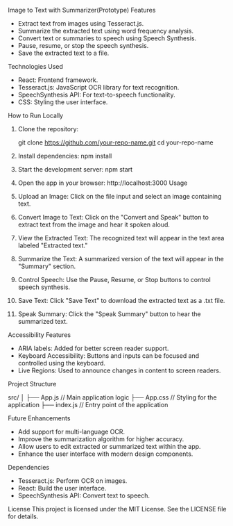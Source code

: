 
Image to Text with Summarizer(Prototype)
Features

- Extract text from images using Tesseract.js.
- Summarize the extracted text using word frequency analysis.
- Convert text or summaries to speech using Speech Synthesis.
- Pause, resume, or stop the speech synthesis.
- Save the extracted text to a file.

Technologies Used

- React: Frontend framework.
- Tesseract.js: JavaScript OCR library for text recognition.
- SpeechSynthesis API: For text-to-speech functionality.
- CSS: Styling the user interface.

How to Run Locally
1. Clone the repository:

   git clone https://github.com/your-repo-name.git
   cd your-repo-name

2. Install dependencies:
   npm install
3. Start the development server:
   npm start
4. Open the app in your browser:
   http://localhost:3000
Usage

1. Upload an Image: Click on the file input and select an image containing text.
2. Convert Image to Text: Click on the "Convert and Speak" button to extract text from the image and hear it spoken aloud.
3. View the Extracted Text: The recognized text will appear in the text area labeled "Extracted text."
4. Summarize the Text: A summarized version of the text will appear in the "Summary" section.
5. Control Speech: Use the Pause, Resume, or Stop buttons to control speech synthesis.
6. Save Text: Click "Save Text" to download the extracted text as a .txt file.
7. Speak Summary: Click the "Speak Summary" button to hear the summarized text.

Accessibility Features

- ARIA labels: Added for better screen reader support.
- Keyboard Accessibility: Buttons and inputs can be focused and controlled using the keyboard.
- Live Regions: Used to announce changes in content to screen readers.

Project Structure

src/
│
├── App.js           // Main application logic
├── App.css          // Styling for the application
├── index.js         // Entry point of the application

Future Enhancements

- Add support for multi-language OCR.
- Improve the summarization algorithm for higher accuracy.
- Allow users to edit extracted or summarized text within the app.
- Enhance the user interface with modern design components.

Dependencies

- Tesseract.js: Perform OCR on images.
- React: Build the user interface.
- SpeechSynthesis API: Convert text to speech.

License
This project is licensed under the MIT License. See the LICENSE file for details.
